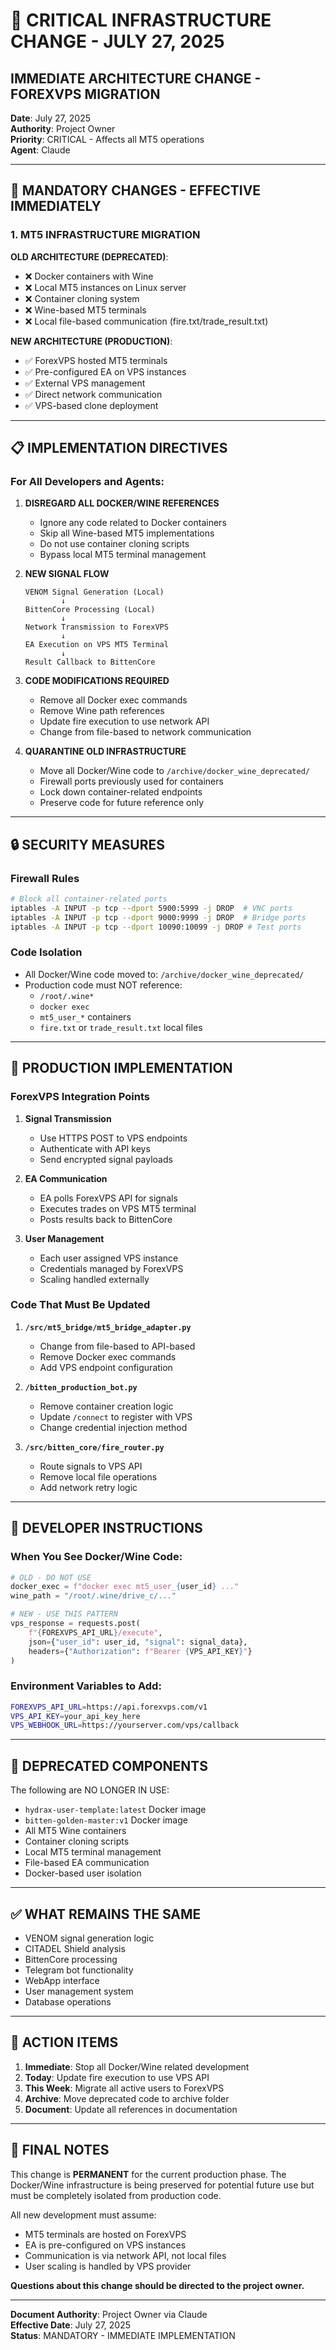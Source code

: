 # 🚨 CRITICAL INFRASTRUCTURE CHANGE - JULY 27, 2025

## **IMMEDIATE ARCHITECTURE CHANGE - FOREXVPS MIGRATION**

**Date**: July 27, 2025  
**Authority**: Project Owner  
**Priority**: CRITICAL - Affects all MT5 operations  
**Agent**: Claude  

---

## 🛑 **MANDATORY CHANGES - EFFECTIVE IMMEDIATELY**

### **1. MT5 INFRASTRUCTURE MIGRATION**

**OLD ARCHITECTURE (DEPRECATED)**:
- ❌ Docker containers with Wine
- ❌ Local MT5 instances on Linux server
- ❌ Container cloning system
- ❌ Wine-based MT5 terminals
- ❌ Local file-based communication (fire.txt/trade_result.txt)

**NEW ARCHITECTURE (PRODUCTION)**:
- ✅ ForexVPS hosted MT5 terminals
- ✅ Pre-configured EA on VPS instances
- ✅ External VPS management
- ✅ Direct network communication
- ✅ VPS-based clone deployment

---

## 📋 **IMPLEMENTATION DIRECTIVES**

### **For All Developers and Agents**:

1. **DISREGARD ALL DOCKER/WINE REFERENCES**
   - Ignore any code related to Docker containers
   - Skip all Wine-based MT5 implementations
   - Do not use container cloning scripts
   - Bypass local MT5 terminal management

2. **NEW SIGNAL FLOW**
   ```
   VENOM Signal Generation (Local)
           ↓
   BittenCore Processing (Local)
           ↓
   Network Transmission to ForexVPS
           ↓
   EA Execution on VPS MT5 Terminal
           ↓
   Result Callback to BittenCore
   ```

3. **CODE MODIFICATIONS REQUIRED**
   - Remove all Docker exec commands
   - Remove Wine path references
   - Update fire execution to use network API
   - Change from file-based to network communication

4. **QUARANTINE OLD INFRASTRUCTURE**
   - Move all Docker/Wine code to `/archive/docker_wine_deprecated/`
   - Firewall ports previously used for containers
   - Lock down container-related endpoints
   - Preserve code for future reference only

---

## 🔒 **SECURITY MEASURES**

### **Firewall Rules**
```bash
# Block all container-related ports
iptables -A INPUT -p tcp --dport 5900:5999 -j DROP  # VNC ports
iptables -A INPUT -p tcp --dport 9000:9999 -j DROP  # Bridge ports
iptables -A INPUT -p tcp --dport 10090:10099 -j DROP # Test ports
```

### **Code Isolation**
- All Docker/Wine code moved to: `/archive/docker_wine_deprecated/`
- Production code must NOT reference:
  - `/root/.wine*`
  - `docker exec`
  - `mt5_user_*` containers
  - `fire.txt` or `trade_result.txt` local files

---

## 🎯 **PRODUCTION IMPLEMENTATION**

### **ForexVPS Integration Points**

1. **Signal Transmission**
   - Use HTTPS POST to VPS endpoints
   - Authenticate with API keys
   - Send encrypted signal payloads

2. **EA Communication**
   - EA polls ForexVPS API for signals
   - Executes trades on VPS MT5 terminal
   - Posts results back to BittenCore

3. **User Management**
   - Each user assigned VPS instance
   - Credentials managed by ForexVPS
   - Scaling handled externally

### **Code That Must Be Updated**

1. **`/src/mt5_bridge/mt5_bridge_adapter.py`**
   - Change from file-based to API-based
   - Remove Docker exec commands
   - Add VPS endpoint configuration

2. **`/bitten_production_bot.py`**
   - Remove container creation logic
   - Update `/connect` to register with VPS
   - Change credential injection method

3. **`/src/bitten_core/fire_router.py`**
   - Route signals to VPS API
   - Remove local file operations
   - Add network retry logic

---

## 📝 **DEVELOPER INSTRUCTIONS**

### **When You See Docker/Wine Code**:
```python
# OLD - DO NOT USE
docker_exec = f"docker exec mt5_user_{user_id} ..."
wine_path = "/root/.wine/drive_c/..."

# NEW - USE THIS PATTERN
vps_response = requests.post(
    f"{FOREXVPS_API_URL}/execute",
    json={"user_id": user_id, "signal": signal_data},
    headers={"Authorization": f"Bearer {VPS_API_KEY}"}
)
```

### **Environment Variables to Add**:
```bash
FOREXVPS_API_URL=https://api.forexvps.com/v1
VPS_API_KEY=your_api_key_here
VPS_WEBHOOK_URL=https://yourserver.com/vps/callback
```

---

## 🚫 **DEPRECATED COMPONENTS**

The following are NO LONGER IN USE:
- `hydrax-user-template:latest` Docker image
- `bitten-golden-master:v1` Docker image
- All MT5 Wine containers
- Container cloning scripts
- Local MT5 terminal management
- File-based EA communication
- Docker-based user isolation

---

## ✅ **WHAT REMAINS THE SAME**

- VENOM signal generation logic
- CITADEL Shield analysis
- BittenCore processing
- Telegram bot functionality
- WebApp interface
- User management system
- Database operations

---

## 🎯 **ACTION ITEMS**

1. **Immediate**: Stop all Docker/Wine related development
2. **Today**: Update fire execution to use VPS API
3. **This Week**: Migrate all active users to ForexVPS
4. **Archive**: Move deprecated code to archive folder
5. **Document**: Update all references in documentation

---

## 📌 **FINAL NOTES**

This change is **PERMANENT** for the current production phase. The Docker/Wine infrastructure is being preserved for potential future use but must be completely isolated from production code.

All new development must assume:
- MT5 terminals are hosted on ForexVPS
- EA is pre-configured on VPS instances
- Communication is via network API, not local files
- User scaling is handled by VPS provider

**Questions about this change should be directed to the project owner.**

---

**Document Authority**: Project Owner via Claude  
**Effective Date**: July 27, 2025  
**Status**: MANDATORY - IMMEDIATE IMPLEMENTATION